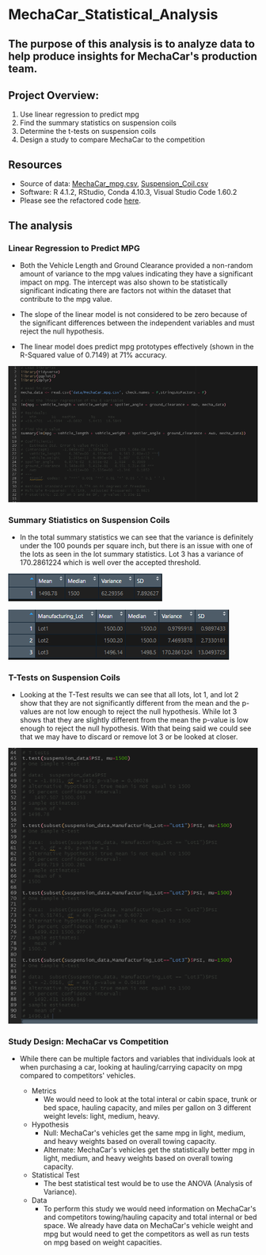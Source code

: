 # MechaCar_Statistical_Analysis

## The purpose of this analysis is to analyze data to help produce insights for MechaCar's production team. 

## Project Overview:
1. Use linear regression to predict mpg
2. Find the summary statistics on suspension coils
3. Determine the t-tests on suspension coils
4. Design a study to compare MechaCar to the competition

## Resources
- Source of data: [MechaCar_mpg.csv](https://github.com/mthalken/MechaCar_Statistical_Analysis/blob/main/data/MechaCar_mpg.csv), [Suspension_Coil.csv](https://github.com/mthalken/MechaCar_Statistical_Analysis/blob/main/data/Suspension_Coil.csv)
- Software: R 4.1.2, RStudio, Conda 4.10.3, Visual Studio Code 1.60.2
- Please see the refactored code [here](https://github.com/mthalken/MechaCar_Statistical_Analysis/blob/main/MechaCarChallenge.R).

## The analysis
### Linear Regression to Predict MPG

- Both the Vehicle Length and Ground Clearance provided a non-random amount of variance to the mpg values indicating they have a significant impact on mpg. The intercept was also shown to be statistically significant indicating there are factors not within the dataset that contribute to the mpg value. 

- The slope of the linear model is not considered to be zero because of the significant differences between the independent variables and must reject the null hypothesis.

- The linear model does predict mpg prototypes effectively (shown in the R-Squared value of 0.7149) at 71% accuracy. 

![png](https://github.com/mthalken/MechaCar_Statistical_Analysis/blob/main/images/Linear%20Regression%20to%20Predict%20MPG.png)

### Summary Stiatistics on Suspension Coils

- In the total summary statistics we can see that the variance is definitely under the 100 pounds per square inch, but there is an issue with one of the lots as seen in the lot summary statistics. Lot 3 has a variance of 170.2861224 which is well over the accepted threshold. 

![png](https://github.com/mthalken/MechaCar_Statistical_Analysis/blob/main/images/Total%20Summary.png)

![png](https://github.com/mthalken/MechaCar_Statistical_Analysis/blob/main/images/Lot%20Summary.png)


### T-Tests on Suspension Coils

- Looking at the T-Test results we can see that all lots, lot 1, and lot 2 show that they are not significantly different from the mean and the p-values are not low enough to reject the null hypothesis. While lot 3 shows that they are slightly different from the mean the p-value is low enough to reject the null hypothesis. With that being said we could see that we may have to discard or remove lot 3 or be looked at closer. 

![png](https://github.com/mthalken/MechaCar_Statistical_Analysis/blob/main/images/TTests.png)


### Study Design: MechaCar vs Competition

- While there can be multiple factors and variables that individuals look at when purchasing a car, looking at hauling/carrying capacity on mpg compared to competitors' vehicles. 

    - Metrics
        - We would need to look at the total interal or cabin space, trunk or bed space, hauling capacity, and miles per gallon on 3 different weight levels: light, medium, heavy. 
    - Hypothesis
        - Null: MechaCar's vehicles get the same mpg in light, medium, and heavy weights based on overall towing capacity. 
        - Alternate: MechaCar's vehicles get the statistically better mpg in light, medium, and heavy weights based on overall towing capacity.
    - Statistical Test
        - The best statistical test would be to use the ANOVA (Analysis of Variance). 
    - Data
        - To perform this study we would need information on MechaCar's and competitors towing/hauling capacity and total internal or bed space. We already have data on MechaCar's vehicle weight and mpg but would need to get the competitors as well as run tests on mpg based on weight capacities. 

